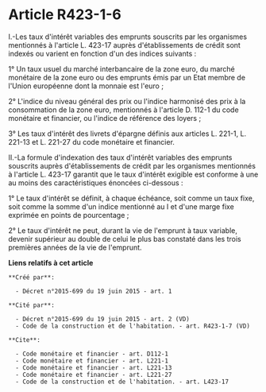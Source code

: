 # Article R423-1-6

I.-Les taux d'intérêt variables des emprunts souscrits par les organismes mentionnés à l'article L. 423-17 auprès
d'établissements de crédit sont indexés ou varient en fonction d'un des indices suivants : 

1° Un taux usuel du marché interbancaire de la zone euro, du marché monétaire de la zone euro ou des emprunts émis par un
Etat membre de l'Union européenne dont la monnaie est l'euro ; 

2° L'indice du niveau général des prix ou l'indice harmonisé des prix à la consommation de la zone euro, mentionnés à
l'article D. 112-1 du code monétaire et financier, ou l'indice de référence des loyers ; 

3° Les taux d'intérêt des livrets d'épargne définis aux articles L. 221-1, L. 221-13 et L. 221-27 du code monétaire et
financier. 

II.-La formule d'indexation des taux d'intérêt variables des emprunts souscrits auprès d'établissements de crédit par les
organismes mentionnés à l'article L. 423-17 garantit que le taux d'intérêt exigible est conforme à une au moins des
caractéristiques énoncées ci-dessous : 

1° Le taux d'intérêt se définit, à chaque échéance, soit comme un taux fixe, soit comme la somme d'un indice mentionné au I
et d'une marge fixe exprimée en points de pourcentage ; 

2° Le taux d'intérêt ne peut, durant la vie de l'emprunt à taux variable, devenir supérieur au double de celui le plus bas
constaté dans les trois premières années de la vie de l'emprunt.

**Liens relatifs à cet article**

	**Créé par**:

	  - Décret n°2015-699 du 19 juin 2015 - art. 1

	**Cité par**:

	  - Décret n°2015-699 du 19 juin 2015 - art. 2 (VD)
	  - Code de la construction et de l'habitation. - art. R423-1-7 (VD)

	**Cite**:

	  - Code monétaire et financier - art. D112-1
	  - Code monétaire et financier - art. L221-1
	  - Code monétaire et financier - art. L221-13
	  - Code monétaire et financier - art. L221-27
	  - Code de la construction et de l'habitation. - art. L423-17
